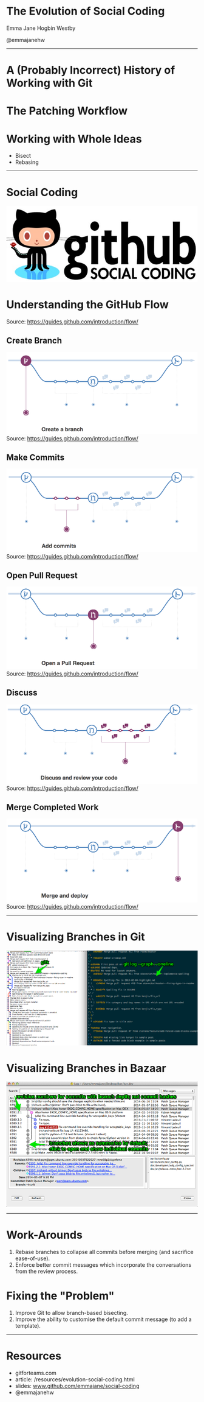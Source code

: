 # The Evolution of Social Coding

Emma Jane Hogbin Westby

@emmajanehw

----
# A (Probably Incorrect) History of Working with Git


# The Patching Workflow


# Working with Whole Ideas

- Bisect
- Rebasing

----
# Social Coding

![GitHub: social coding](assets/github-logo.jpg)


# Understanding the GitHub Flow

Source: https://guides.github.com/introduction/flow/


## Create Branch

![Create branch](assets/01-create-branch.png)
Source: https://guides.github.com/introduction/flow/


## Make Commits

![Make commits](assets/02-make-commits.png)
Source: https://guides.github.com/introduction/flow/


## Open Pull Request

![Open Pull Request](assets/03-open-pr.png)
Source: https://guides.github.com/introduction/flow/


## Discuss

![Discuss](assets/04-discuss.png)
Source: https://guides.github.com/introduction/flow/


## Merge Completed Work

![Merge completed work](assets/05-merge.png)
Source: https://guides.github.com/introduction/flow/

----
# Visualizing Branches in Git

![Git log doesn't allow you to collapse branches](assets/git-log-graphical.png)


# Visualizing Branches in Bazaar 

![bzr allows you to collapse branches](assets/bzr-log-graphical.png)

----
# Work-Arounds

1. Rebase branches to collapse all commits before merging (and
   sacrifice ease-of-use).
2. Enforce better commit messages which incorporate the
   conversations from the review process.


# Fixing the "Problem"

1. Improve Git to allow branch-based bisecting.
2. Improve the ability to customise the default commit message (to add
   a template).

----
# Resources

- gitforteams.com
- article: /resources/evolution-social-coding.html
- slides: www.github.com/emmajane/social-coding
- @emmajanehw

